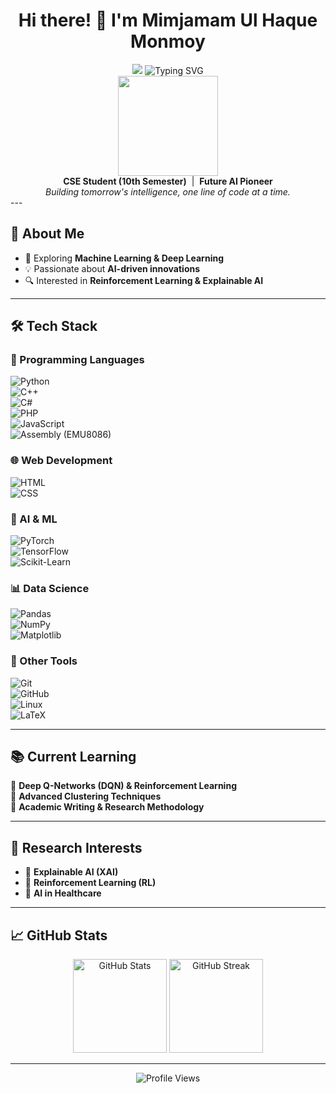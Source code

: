 <h1 align="center">Hi there! 👋 I'm Mimjamam Ul Haque Monmoy</h1>



<div align="center"> <img src="https://capsule-render.vercel.app/api?type=waving&color=0:181818,100:3a8dde&height=180&section=header&text=Mimjamam%20Ul%20Haque%20Monmoy&fontSize=38&fontAlignY=37&desc=AI%20Dreamer%20%7C%20Code%20Innovator&descSize=18" /> <img src="https://readme-typing-svg.demolab.com?font=Fira+Code&pause=700&color=3A8DDE&center=true&vCenter=true&width=500&lines=Hello+World!+I'm+Mimjamam+%F0%9F%91%8B;AI+Enthusiast+%7C+RL+Explorer+%7C+Futurist" alt="Typing SVG" /> </div>

<div align="center"> <img src="https://media.giphy.com/media/SWoSkN6DxTszqIKEqv/giphy.gif" width="160" /> <br> <b>CSE Student (10th Semester)</b> &nbsp;|&nbsp; <b>Future AI Pioneer</b> <br> <i>Building tomorrow's intelligence, one line of code at a time.</i> </div>
---

## 🚀 About Me  
- 🧠 Exploring **Machine Learning & Deep Learning**  
- 💡 Passionate about **AI-driven innovations**  
- 🔍 Interested in **Reinforcement Learning & Explainable AI**  

---

## 🛠 Tech Stack  

### 🚀 Programming Languages  
![Python](https://img.shields.io/badge/Python-3776AB?style=for-the-badge&logo=python&logoColor=white)  
![C++](https://img.shields.io/badge/C++-00599C?style=for-the-badge&logo=c%2B%2B&logoColor=white)  
![C#](https://img.shields.io/badge/C%23-239120?style=for-the-badge&logo=c-sharp&logoColor=white)  
![PHP](https://img.shields.io/badge/PHP-777BB4?style=for-the-badge&logo=php&logoColor=white)  
![JavaScript](https://img.shields.io/badge/JavaScript-F7DF1E?style=for-the-badge&logo=javascript&logoColor=black)  
![Assembly (EMU8086)](https://img.shields.io/badge/Assembly-6E4C13?style=for-the-badge&logo=assembly&logoColor=white)  

### 🌐 Web Development  
![HTML](https://img.shields.io/badge/HTML5-E34F26?style=for-the-badge&logo=html5&logoColor=white)  
![CSS](https://img.shields.io/badge/CSS3-1572B6?style=for-the-badge&logo=css3&logoColor=white)  

### 🔬 AI & ML  
![PyTorch](https://img.shields.io/badge/PyTorch-EE4C2C?style=for-the-badge&logo=pytorch&logoColor=white)  
![TensorFlow](https://img.shields.io/badge/TensorFlow-FF6F00?style=for-the-badge&logo=tensorflow&logoColor=white)  
![Scikit-Learn](https://img.shields.io/badge/Scikit--Learn-F7931E?style=for-the-badge&logo=scikitlearn&logoColor=white)  

### 📊 Data Science  
![Pandas](https://img.shields.io/badge/Pandas-150458?style=for-the-badge&logo=pandas&logoColor=white)  
![NumPy](https://img.shields.io/badge/NumPy-013243?style=for-the-badge&logo=numpy&logoColor=white)  
![Matplotlib](https://img.shields.io/badge/Matplotlib-11557C?style=for-the-badge)  

### 🔧 Other Tools  
![Git](https://img.shields.io/badge/Git-F05032?style=for-the-badge&logo=git&logoColor=white)  
![GitHub](https://img.shields.io/badge/GitHub-181717?style=for-the-badge&logo=github&logoColor=white)  
![Linux](https://img.shields.io/badge/Linux-FCC624?style=for-the-badge&logo=linux&logoColor=black)  
![LaTeX](https://img.shields.io/badge/LaTeX-008080?style=for-the-badge&logo=latex&logoColor=white)  

---

## 📚 Current Learning  
📌 **Deep Q-Networks (DQN) & Reinforcement Learning**  
📌 **Advanced Clustering Techniques**  
📌 **Academic Writing & Research Methodology**  

---

## 🔬 Research Interests  
- 🧠 **Explainable AI (XAI)**  
- 🎯 **Reinforcement Learning (RL)**  
- 🏥 **AI in Healthcare**  

---

## 📈 GitHub Stats  
<p align="center">
<img src="https://github-readme-stats.vercel.app/api?username=mimjamam&show_icons=true&theme=tokyonight" alt="GitHub Stats" height="150px"> 
<img src="https://github-readme-streak-stats.herokuapp.com/?user=mimjamam&theme=tokyonight" alt="GitHub Streak" height="150px">
</p>

---

<p align="center">
<img src="https://komarev.com/ghpvc/?username=mimjamam&color=blue" alt="Profile Views">  
</p>
